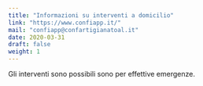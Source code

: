 ```yaml
---
title: "Informazioni su interventi a domicilio"
link: "https://www.confiapp.it/"
mail: "confiapp@confartigianatoal.it"
date: 2020-03-31
draft: false
weight: 1
---
```


Gli interventi sono possibili sono per effettive emergenze.

